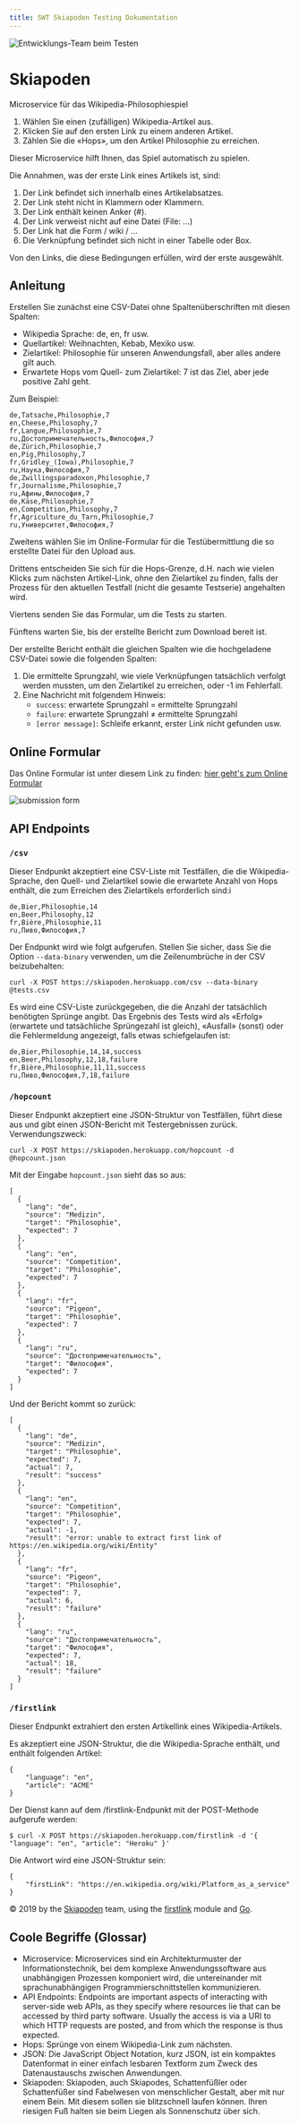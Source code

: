 ```yaml
---
title: SWT Skiapoden Testing Dokumentation
---
```


![Entwicklungs-Team beim Testen](./img/testen.jpg)

# Skiapoden
Microservice für das Wikipedia-Philosophiespiel

1. Wählen Sie einen (zufälligen) Wikipedia-Artikel aus.
2. Klicken Sie auf den ersten Link zu einem anderen Artikel.
3. Zählen Sie die «Hops», um den Artikel Philosophie zu erreichen.

Dieser Microservice hilft Ihnen, das Spiel automatisch zu spielen.

Die Annahmen, was der erste Link eines Artikels ist, sind:

1. Der Link befindet sich innerhalb eines Artikelabsatzes.
2. Der Link steht nicht in Klammern oder Klammern.
3. Der Link enthält keinen Anker (#).
4. Der Link verweist nicht auf eine Datei (File: ...)
5. Der Link hat die Form / wiki / ...
6. Die Verknüpfung befindet sich nicht in einer Tabelle oder Box.

Von den Links, die diese Bedingungen erfüllen, wird der erste ausgewählt.

## Anleitung
Erstellen Sie zunächst eine CSV-Datei ohne Spaltenüberschriften mit diesen Spalten:

- Wikipedia Sprache: de, en, fr usw.
- Quellartikel: Weihnachten, Kebab, Mexiko usw.
- Zielartikel: Philosophie für unseren Anwendungsfall, aber alles andere gilt auch.
- Erwartete Hops vom Quell- zum Zielartikel: 7 ist das Ziel, aber jede positive Zahl geht.

Zum Beispiel:

```
de,Tatsache,Philosophie,7
en,Cheese,Philosophy,7
fr,Langue,Philosophie,7
ru,Достопримечательность,Философия,7
de,Zürich,Philosophie,7
en,Pig,Philosophy,7
fr,Gridley_(Iowa),Philosophie,7
ru,Наука,Философия,7
de,Zwillingsparadoxon,Philosophie,7
fr,Journalisme,Philosophie,7
ru,Афины,Философия,7
de,Käse,Philosophie,7
en,Competition,Philosophy,7
fr,Agriculture_du_Tarn,Philosophie,7
ru,Университет,Философия,7
```
Zweitens wählen Sie im Online-Formular für die Testübermittlung die so erstellte Datei für den Upload aus.

Drittens entscheiden Sie sich für die Hops-Grenze, d.H. nach wie vielen Klicks zum nächsten Artikel-Link, ohne den Zielartikel zu finden, falls der Prozess für den aktuellen Testfall (nicht die gesamte Testserie) angehalten wird.

Viertens senden Sie das Formular, um die Tests zu starten.

Fünftens warten Sie, bis der erstellte Bericht zum Download bereit ist.

Der erstellte Bericht enthält die gleichen Spalten wie die hochgeladene CSV-Datei sowie die folgenden Spalten:

1. Die ermittelte Sprungzahl, wie viele Verknüpfungen tatsächlich verfolgt werden mussten, um den Zielartikel zu erreichen, oder -1 im Fehlerfall.
2. Eine Nachricht mit folgendem Hinweis:
    - `success`: erwartete Sprungzahl = ermittelte Sprungzahl
    - `failure`: erwartete Sprungzahl ≠ ermittelte Sprungzahl
    - `[error message]`: Schleife erkannt, erster Link nicht gefunden usw.

## Online Formular
Das Online Formular ist unter diesem Link zu finden: [hier geht's zum Online Formular](http://skiapoden.herokuapp.com/)

![submission form](./img/formular.png)

## API Endpoints

### `/csv`
Dieser Endpunkt akzeptiert eine CSV-Liste mit Testfällen, die die Wikipedia-Sprache, den Quell- und Zielartikel sowie die erwartete Anzahl von Hops enthält, die zum Erreichen des Zielartikels erforderlich sind:i

```
de,Bier,Philosophie,14
en,Beer,Philosophy,12
fr,Bière,Philosophie,11
ru,Пиво,Философия,7
```

Der Endpunkt wird wie folgt aufgerufen. Stellen Sie sicher, dass Sie die Option `--data-binary` verwenden, um die Zeilenumbrüche in der CSV beizubehalten:

`curl -X POST https://skiapoden.herokuapp.com/csv --data-binary @tests.csv`

Es wird eine CSV-Liste zurückgegeben, die die Anzahl der tatsächlich benötigten Sprünge angibt. Das Ergebnis des Tests wird als «Erfolg» (erwartete und tatsächliche Sprüngezahl ist gleich), «Ausfall» (sonst) oder die Fehlermeldung angezeigt, falls etwas schiefgelaufen ist:

```
de,Bier,Philosophie,14,14,success
en,Beer,Philosophy,12,18,failure
fr,Bière,Philosophie,11,11,success
ru,Пиво,Философия,7,18,failure
```

### `/hopcount`
Dieser Endpunkt akzeptiert eine JSON-Struktur von Testfällen, führt diese aus und gibt einen JSON-Bericht mit Testergebnissen zurück. Verwendungszweck:

`curl -X POST https://skiapoden.herokuapp.com/hopcount -d @hopcount.json`

Mit der Eingabe `hopcount.json` sieht das so aus:

```
[
  {
    "lang": "de",
    "source": "Medizin",
    "target": "Philosophie",
    "expected": 7
  },
  {
    "lang": "en",
    "source": "Competition",
    "target": "Philosophie",
    "expected": 7
  },
  {
    "lang": "fr",
    "source": "Pigeon",
    "target": "Philosophie",
    "expected": 7
  },
  {
    "lang": "ru",
    "source": "Достопримечательность",
    "target": "Философия",
    "expected": 7
  }
]
```

Und der Bericht kommt so zurück:

```
[
  {
    "lang": "de",
    "source": "Medizin",
    "target": "Philosophie",
    "expected": 7,
    "actual": 7,
    "result": "success"
  },
  {
    "lang": "en",
    "source": "Competition",
    "target": "Philosophie",
    "expected": 7,
    "actual": -1,
    "result": "error: unable to extract first link of https://en.wikipedia.org/wiki/Entity"
  },
  {
    "lang": "fr",
    "source": "Pigeon",
    "target": "Philosophie",
    "expected": 7,
    "actual": 6,
    "result": "failure"
  },
  {
    "lang": "ru",
    "source": "Достопримечательность",
    "target": "Философия",
    "expected": 7,
    "actual": 18,
    "result": "failure"
  }
]
```

### `/firstlink`
Dieser Endpunkt extrahiert den ersten Artikellink eines Wikipedia-Artikels.

Es akzeptiert eine JSON-Struktur, die die Wikipedia-Sprache enthält, und enthält folgenden Artikel:

```
{
    "language": "en",
    "article": "ACME"
}
```

Der Dienst kann auf dem /firstlink-Endpunkt mit der POST-Methode aufgerufe werden:

`$ curl -X POST https://skiapoden.herokuapp.com/firstlink -d '{ "language": "en", "article": "Heroku" }'`

Die Antwort wird eine JSON-Struktur sein:

```
{
    "firstLink": "https://en.wikipedia.org/wiki/Platform_as_a_service"
}
```

© 2019 by the [Skiapoden](https://github.com/skiapoden/) team, using the [firstlink](https://github.com/patrickbucher/firstlink) module and [Go](https://golang.org/).

## Coole Begriffe (Glossar)
- Microservice: Microservices sind ein Architekturmuster der Informationstechnik, bei dem komplexe Anwendungssoftware aus unabhängigen Prozessen komponiert wird, die untereinander mit sprachunabhängigen Programmierschnittstellen kommunizieren.
- API Endpoints: Endpoints are important aspects of interacting with server-side web APIs, as they specify where resources lie that can be accessed by third party software. Usually the access is via a URI to which HTTP requests are posted, and from which the response is thus expected.
- Hops: Sprünge von einem Wikipedia-Link zum nächsten.
- JSON: Die JavaScript Object Notation, kurz JSON, ist ein kompaktes Datenformat in einer einfach lesbaren Textform zum Zweck des Datenaustauschs zwischen Anwendungen.
- Skiapoden: Skiapoden, auch Skiapodes, Schattenfüßler oder Schattenfüßer sind Fabelwesen von menschlicher Gestalt, aber mit nur einem Bein. Mit diesem sollen sie blitzschnell laufen können. Ihren riesigen Fuß halten sie beim Liegen als Sonnenschutz über sich. 
